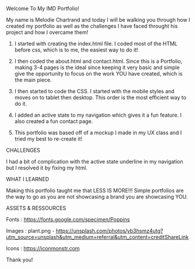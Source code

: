 
Welcome To My IMD Portfolio!

My name is Melodie Chartrand and today I will be walking you through how I created my portfolio as well as the challenges I have faced throught his project and how I overcame them! 

1. I started with creating the index.html file. I coded most of the HTML before css, which is to me, the easiest way to do it! 

2. I then coded the about.html and contact.html. Since this is a Portfolio, making 3-4 pages is the ideal since keeping it very basic and simple give the opportunity to focus on the work YOU have created, which is the main piece. 

3. I then started to code the CSS. I started with the mobile styles and moves on to tablet then desktop. This order is the most efficient way to do it.

4. I added an active state to my navigation which gives it a fun feature. I also created a fun contact page.

5. This portfolio was based off of a mockup I made in my UX class and I tried my best to re-create it!




CHALLENGES

I had a bit of complication with the active state underline in my navigation but I resolved it by fixing my html.




WHAT I LEARNED

Making this portfolio taught me that LESS IS MORE!!! Simple portfolios are the way to go as you are not showcasing a brand you are showcasing YOU.




ASSETS & RESSOURCES 

Fonts : 
https://fonts.google.com/specimen/Poppins

Images :
plant.png - https://unsplash.com/photos/yb3hsmz4utg?utm_source=unsplash&utm_medium=referral&utm_content=creditShareLink

Icons :
https://iconmonstr.com


Thank you!
 


